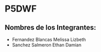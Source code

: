 # P5DWF
## Nombres de los Integrantes:

- Fernandez Blancas Melissa Lizbeth
- Sanchez Salmeron Ethan Damian
